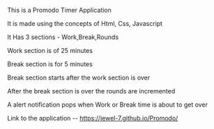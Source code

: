This is a Promodo Timer Application

It is made using the concepts of Html, Css, Javascript

It Has 3 sections - Work,Break,Rounds

Work section is of 25 minutes

Break section is for 5 minutes

Break section starts after the work section is over

After the break section is over the rounds are incremented

A alert notification pops when Work or Break time is about to get over

Link to the application --  https://jewel-7.github.io/Promodo/
